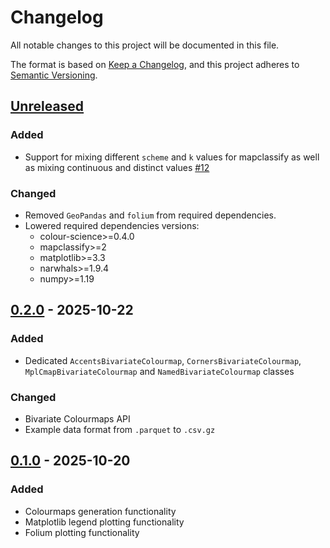 # Changelog

All notable changes to this project will be documented in this file.

The format is based on [Keep a Changelog](https://keepachangelog.com/en/1.0.0/),
and this project adheres to [Semantic Versioning](https://semver.org/spec/v2.0.0.html).

## [Unreleased]

### Added

- Support for mixing different `scheme` and `k` values for mapclassify as well as mixing continuous and distinct values [#12](https://github.com/RaczeQ/bivario/issues/12)

### Changed

- Removed `GeoPandas` and `folium` from required dependencies.
- Lowered required dependencies versions:
    - colour-science>=0.4.0
    - mapclassify>=2
    - matplotlib>=3.3
    - narwhals>=1.9.4
    - numpy>=1.19

## [0.2.0] - 2025-10-22

### Added

- Dedicated `AccentsBivariateColourmap`, `CornersBivariateColourmap`, `MplCmapBivariateColourmap` and `NamedBivariateColourmap` classes

### Changed

- Bivariate Colourmaps API
- Example data format from `.parquet` to `.csv.gz`

## [0.1.0] - 2025-10-20

### Added

- Colourmaps generation functionality
- Matplotlib legend plotting functionality
- Folium plotting functionality

[Unreleased]: https://github.com/RaczeQ/bivario/compare/0.2.0...HEAD

[0.2.0]: https://github.com/RaczeQ/bivario/compare/0.1.0...0.2.0

[0.1.0]: https://github.com/RaczeQ/bivario/releases/tag/0.1.0
